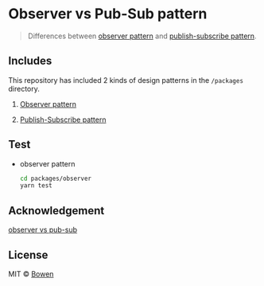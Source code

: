 # Observer vs Pub-Sub pattern

> Differences between [observer pattern][wiki-observer-pattern] and [publish-subscribe pattern][wiki-publish-subscribe-pattern].

[wiki-observer-pattern]: https://en.wikipedia.org/wiki/Observer_pattern
[wiki-publish-subscribe-pattern]: https://en.wikipedia.org/wiki/Publish%E2%80%93subscribe_pattern

## Includes

This repository has included 2 kinds of design patterns in the `/packages` directory.

1. [Observer pattern](./packages/observer)

1. [Publish-Subscribe pattern](./packages/pub-sub)

## Test

- observer pattern

  ```bash
  cd packages/observer
  yarn test
  ```

## Acknowledgement

[observer vs pub-sub](https://hackernoon.com/observer-vs-pub-sub-pattern-50d3b27f838c)

## License

MIT © [Bowen](https://set.sh)
